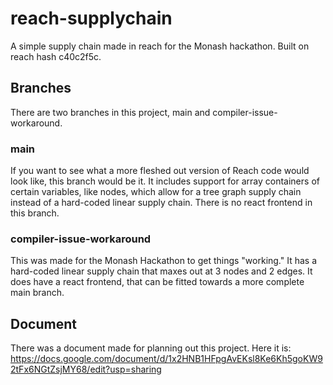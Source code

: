 # reach-supplychain
A simple supply chain made in reach for the Monash hackathon. Built on reach hash c40c2f5c.

## Branches
There are two branches in this project, main and compiler-issue-workaround.  

### main
If you want to see what a more fleshed out version of Reach code would look like, this branch would be it. It includes support for array containers of certain variables, like nodes, which allow for a tree graph supply chain instead of a hard-coded linear supply chain. There is no react frontend in this branch.

### compiler-issue-workaround
This was made for the Monash Hackathon to get things "working." It has a hard-coded linear supply chain that maxes out at 3 nodes and 2 edges. It does have a react frontend, that can be fitted towards a more complete main branch.

## Document
There was a document made for planning out this project. Here it is:
https://docs.google.com/document/d/1x2HNB1HFpgAvEKsl8Ke6Kh5goKW92tFx6NGtZsjMY68/edit?usp=sharing
